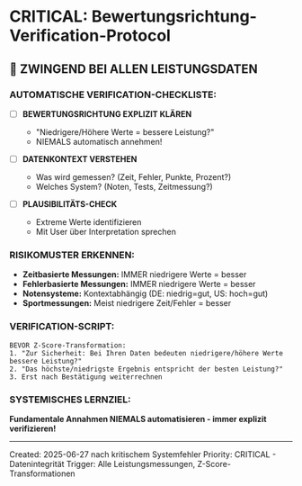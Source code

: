 # CRITICAL: Bewertungsrichtung-Verification-Protocol

## 🚨 ZWINGEND BEI ALLEN LEISTUNGSDATEN

### AUTOMATISCHE VERIFICATION-CHECKLISTE:
- [ ] **BEWERTUNGSRICHTUNG EXPLIZIT KLÄREN**
  - "Niedrigere/Höhere Werte = bessere Leistung?"
  - NIEMALS automatisch annehmen!
  
- [ ] **DATENKONTEXT VERSTEHEN**
  - Was wird gemessen? (Zeit, Fehler, Punkte, Prozent?)
  - Welches System? (Noten, Tests, Zeitmessung?)
  
- [ ] **PLAUSIBILITÄTS-CHECK**
  - Extreme Werte identifizieren
  - Mit User über Interpretation sprechen
  
### RISIKOMUSTER ERKENNEN:
- **Zeitbasierte Messungen:** IMMER niedrigere Werte = besser
- **Fehlerbasierte Messungen:** IMMER niedrigere Werte = besser  
- **Notensysteme:** Kontextabhängig (DE: niedrig=gut, US: hoch=gut)
- **Sportmessungen:** Meist niedrigere Zeit/Fehler = besser

### VERIFICATION-SCRIPT:
```
BEVOR Z-Score-Transformation:
1. "Zur Sicherheit: Bei Ihren Daten bedeuten niedrigere/höhere Werte bessere Leistung?"
2. "Das höchste/niedrigste Ergebnis entspricht der besten Leistung?"
3. Erst nach Bestätigung weiterrechnen
```

### SYSTEMISCHES LERNZIEL:
**Fundamentale Annahmen NIEMALS automatisieren - immer explizit verifizieren!**

---
Created: 2025-06-27 nach kritischem Systemfehler
Priority: CRITICAL - Datenintegrität
Trigger: Alle Leistungsmessungen, Z-Score-Transformationen
